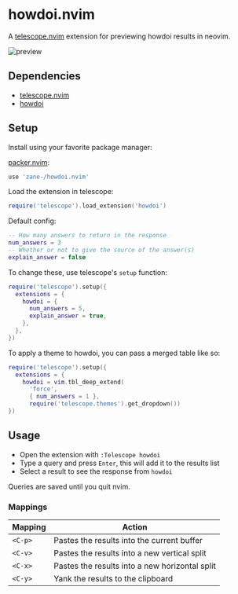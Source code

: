 # howdoi.nvim

A [telescope.nvim](https://github.com/nvim-telescope/telescope.nvim) extension for previewing howdoi results in neovim.

![preview](https://user-images.githubusercontent.com/6345012/172274791-4dfb5655-ec44-4233-abfc-f01fb6f22c6a.gif)

## Dependencies

- [telescope.nvim](https://github.com/nvim-telescope/telescope.nvim)
- [howdoi](https://github.com/gleitz/howdoi)

## Setup

Install using your favorite package manager:

[packer.nvim](https://github.com/wbthomason/packer.nvim):

```lua
use 'zane-/howdoi.nvim'
```

Load the extension in telescope:

```lua
require('telescope').load_extension('howdoi')
```

Default config:

```lua
-- How many answers to return in the response
num_answers = 3
-- Whether or not to give the source of the answer(s)
explain_answer = false
```

To change these, use telescope's `setup` function:

```lua
require('telescope').setup({
  extensions = {
    howdoi = {
      num_answers = 5,
      explain_answer = true,
    },
  },
})
```

To apply a theme to howdoi, you can pass a merged table like so:

```lua
require('telescope').setup({
  extensions = {
    howdoi = vim.tbl_deep_extend(
      'force',
      { num_answers = 1 },
      require('telescope.themes').get_dropdown())
})
```

## Usage

- Open the extension with `:Telescope howdoi`
- Type a query and press `Enter`, this will add it to the results list
- Select a result to see the response from `howdoi`

Queries are saved until you quit nvim.

### Mappings

| Mapping | Action                                         |
|---------|------------------------------------------------|
| `<C-p>` | Pastes the results into the current buffer     |
| `<C-v>` | Pastes the results into a new vertical split   |
| `<C-x>` | Pastes the results into a new horizontal split |
| `<C-y>` | Yank the results to the clipboard              |
